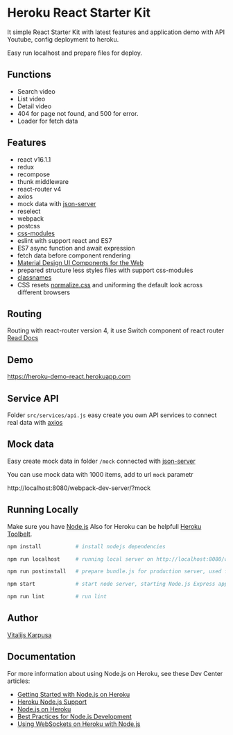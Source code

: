# Heroku React Starter Kit

It simple React Starter Kit with latest features and application demo with API Youtube, config deployment to heroku.

Easy run localhost and prepare files for deploy.

## Functions

* Search video
* List video
* Detail video
* 404 for page not found, and 500 for error.
* Loader for fetch data

## Features

* react v16.1.1
* redux
* recompose
* thunk middleware
* react-router v4
* axios
* mock data with [json-server](https://github.com/typicode/json-server)
* reselect
* webpack
* postcss
* [css-modules](https://github.com/css-modules/css-modules)
* eslint with support react and ES7
* ES7 async function and await expression
* fetch data before component rendering
* [Material Design UI Components for the Web](https://material.io/components/web/)
* prepared structure less styles files with support css-modules
* [classnames](https://github.com/JedWatson/classnames)
* CSS resets [normalize.css](https://github.com/necolas/normalize.css/) and uniforming the default look across different browsers

## Routing

Routing with react-router version 4, it use Switch component of react router [Read Docs](https://github.com/ReactTraining/react-router/tree/master/packages/react-router/docs/api)

## Demo

https://heroku-demo-react.herokuapp.com

## Service API

Folder `src/services/api.js` easy create you own API services to connect real data with [axios](https://github.com/mzabriskie/axios)

## Mock data

Easy create mock data in folder `/mock` connected with [json-server](https://github.com/typicode/json-server)

You can use mock data with 1000 items, add to url `mock` parametr

http://localhost:8080/webpack-dev-server/?mock

## Running Locally

Make sure you have [Node.js](http://nodejs.org/)
Also for Heroku can be helpfull [Heroku Toolbelt](https://toolbelt.heroku.com/).

```bash
npm install           # install nodejs dependencies
```

```bash
npm run localhost     # running local server on http://localhost:8080/webpack-dev-server/ and json-server with mock data on port 3000
```

```bash
npm run postinstall   # prepare bundle.js for production server, used for heroku deployment
```

```bash
npm start             # start node server, starting Node.js Express application in index.js
```

```bash
npm run lint          # run lint
```

## Author

[Vitalijs Karpusa](http://www.karpusa.lv)

## Documentation

For more information about using Node.js on Heroku, see these Dev Center articles:

- [Getting Started with Node.js on Heroku](https://devcenter.heroku.com/articles/getting-started-with-nodejs)
- [Heroku Node.js Support](https://devcenter.heroku.com/articles/nodejs-support)
- [Node.js on Heroku](https://devcenter.heroku.com/categories/nodejs)
- [Best Practices for Node.js Development](https://devcenter.heroku.com/articles/node-best-practices)
- [Using WebSockets on Heroku with Node.js](https://devcenter.heroku.com/articles/node-websockets)
